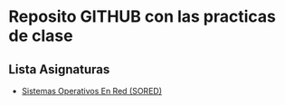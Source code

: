 # Reposito GITHUB con las practicas de clase

## Lista Asignaturas

+ [Sistemas Operativos En Red (SORED)](./SORED)